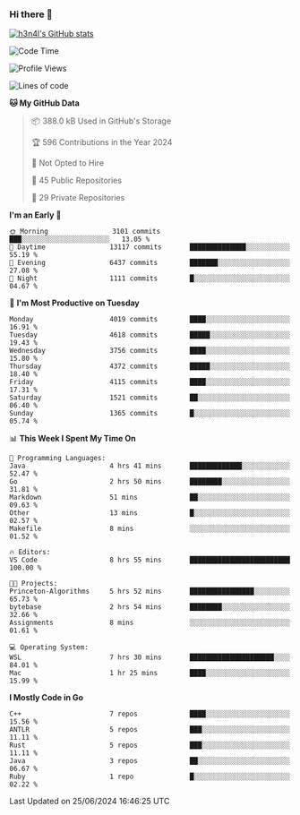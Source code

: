 ### Hi there 👋

[![h3n4l's GitHub stats](https://github-readme-stats.vercel.app/api?username=h3n4l&count_private=true&show_icons=true&theme=radical)](https://github.com/h3n4l/github-readme-stats)

<!--START_SECTION:waka-->
![Code Time](http://img.shields.io/badge/Code%20Time-1%2C882%20hrs%208%20mins-blue)

![Profile Views](http://img.shields.io/badge/Profile%20Views-1-blue)

![Lines of code](https://img.shields.io/badge/From%20Hello%20World%20I%27ve%20Written-9.5%20million%20lines%20of%20code-blue)

**🐱 My GitHub Data** 

> 📦 388.0 kB Used in GitHub's Storage 
 > 
> 🏆 596 Contributions in the Year 2024
 > 
> 🚫 Not Opted to Hire
 > 
> 📜 45 Public Repositories 
 > 
> 🔑 29 Private Repositories 
 > 
**I'm an Early 🐤** 

```text
🌞 Morning                3101 commits        ███░░░░░░░░░░░░░░░░░░░░░░   13.05 % 
🌆 Daytime                13117 commits       ██████████████░░░░░░░░░░░   55.19 % 
🌃 Evening                6437 commits        ███████░░░░░░░░░░░░░░░░░░   27.08 % 
🌙 Night                  1111 commits        █░░░░░░░░░░░░░░░░░░░░░░░░   04.67 % 
```
📅 **I'm Most Productive on Tuesday** 

```text
Monday                   4019 commits        ████░░░░░░░░░░░░░░░░░░░░░   16.91 % 
Tuesday                  4618 commits        █████░░░░░░░░░░░░░░░░░░░░   19.43 % 
Wednesday                3756 commits        ████░░░░░░░░░░░░░░░░░░░░░   15.80 % 
Thursday                 4372 commits        █████░░░░░░░░░░░░░░░░░░░░   18.40 % 
Friday                   4115 commits        ████░░░░░░░░░░░░░░░░░░░░░   17.31 % 
Saturday                 1521 commits        ██░░░░░░░░░░░░░░░░░░░░░░░   06.40 % 
Sunday                   1365 commits        █░░░░░░░░░░░░░░░░░░░░░░░░   05.74 % 
```


📊 **This Week I Spent My Time On** 

```text
💬 Programming Languages: 
Java                     4 hrs 41 mins       █████████████░░░░░░░░░░░░   52.47 % 
Go                       2 hrs 50 mins       ████████░░░░░░░░░░░░░░░░░   31.81 % 
Markdown                 51 mins             ██░░░░░░░░░░░░░░░░░░░░░░░   09.63 % 
Other                    13 mins             █░░░░░░░░░░░░░░░░░░░░░░░░   02.57 % 
Makefile                 8 mins              ░░░░░░░░░░░░░░░░░░░░░░░░░   01.52 % 

🔥 Editors: 
VS Code                  8 hrs 55 mins       █████████████████████████   100.00 % 

🐱‍💻 Projects: 
Princeton-Algorithms     5 hrs 52 mins       ████████████████░░░░░░░░░   65.73 % 
bytebase                 2 hrs 54 mins       ████████░░░░░░░░░░░░░░░░░   32.66 % 
Assignments              8 mins              ░░░░░░░░░░░░░░░░░░░░░░░░░   01.61 % 

💻 Operating System: 
WSL                      7 hrs 30 mins       █████████████████████░░░░   84.01 % 
Mac                      1 hr 25 mins        ████░░░░░░░░░░░░░░░░░░░░░   15.99 % 
```

**I Mostly Code in Go** 

```text
C++                      7 repos             ████░░░░░░░░░░░░░░░░░░░░░   15.56 % 
ANTLR                    5 repos             ███░░░░░░░░░░░░░░░░░░░░░░   11.11 % 
Rust                     5 repos             ███░░░░░░░░░░░░░░░░░░░░░░   11.11 % 
Java                     3 repos             ██░░░░░░░░░░░░░░░░░░░░░░░   06.67 % 
Ruby                     1 repo              █░░░░░░░░░░░░░░░░░░░░░░░░   02.22 % 
```




 Last Updated on 25/06/2024 16:46:25 UTC
<!--END_SECTION:waka-->

